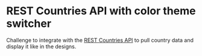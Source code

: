 # REST Countries API with color theme switcher
Challenge to integrate with the [REST Countries API](https://restcountries.com) to pull country data and display it like in the designs.
